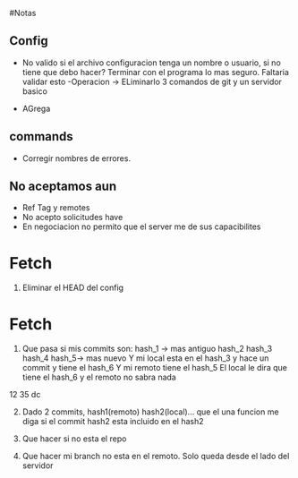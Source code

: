 #Notas

## Config
- No valido si el archivo configuracion tenga un nombre o usuario, si no tiene que debo hacer? Terminar con el programa lo mas seguro. Faltaria validar esto
-Operacion -> ELiminarlo
3 comandos de git y un servidor basico


- AGrega 

## commands

- Corregir nombres de errores.

## No aceptamos aun
- Ref Tag y remotes
- No acepto solicitudes have
- En negociacion no permito que el server me de sus capacibilites

# Fetch 
1) Eliminar el HEAD del config

# Fetch 
1) Que pasa si mis commits son:
hash_1 -> mas antiguo
hash_2
hash_3
hash_4
hash_5-> mas nuevo
Y mi local esta en el hash_3 y hace un commit y tiene el hash_6
Y mi remoto tiene el hash_5
El local le dira que tiene el hash_6 y el remoto no sabra nada


12
35
dc

2) Dado 2 commits, hash1(remoto) hash2(local)...
que el una funcion me diga si el commit hash2 esta incluido en el hash2

3) Que hacer si no esta el repo

4) Que hacer mi branch no esta en el remoto. Solo queda desde el lado del servidor
